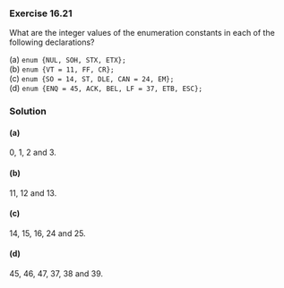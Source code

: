 ### Exercise 16.21

What are the integer values of the enumeration constants in each of the
following declarations?

(a) `enum {NUL, SOH, STX, ETX};`  
(b) `enum {VT = 11, FF, CR};`  
(c) `enum {SO = 14, ST, DLE, CAN = 24, EM};`  
(d) `enum {ENQ = 45, ACK, BEL, LF = 37, ETB, ESC};`

### Solution

#### (a)

0, 1, 2 and 3.

#### (b)

11, 12 and 13.

#### (c)

14, 15, 16, 24 and 25.

#### (d)

45, 46, 47, 37, 38 and 39.
